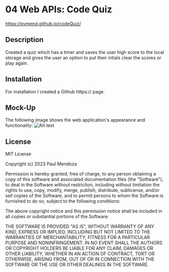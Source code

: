 # 04 Web APIs: Code Quiz

https://pvmend.github.io/codeQuiz/


## Description

Created a quiz which has a timer and saves the user high score to the local storage and gives the user an option to put their intials clear the scores or play again.

## Installation

For installation I created a Github https:// page.


## Mock-Up

The following image shows the web application's appearance and functionality:
![Alt text](https://file%2B.vscode-resource.vscode-cdn.net/c%3A/Users/paulv/Documents/bootcamp/homeworks/Week_04/codeQuiz/Assets/mockUpQuiz.png?version%3D1678154819202)



## License

MIT License

Copyright (c) 2023 Paul Mendoza

Permission is hereby granted, free of charge, to any person obtaining a copy
of this software and associated documentation files (the "Software"), to deal
in the Software without restriction, including without limitation the rights
to use, copy, modify, merge, publish, distribute, sublicense, and/or sell
copies of the Software, and to permit persons to whom the Software is
furnished to do so, subject to the following conditions:

The above copyright notice and this permission notice shall be included in all
copies or substantial portions of the Software.

THE SOFTWARE IS PROVIDED "AS IS", WITHOUT WARRANTY OF ANY KIND, EXPRESS OR
IMPLIED, INCLUDING BUT NOT LIMITED TO THE WARRANTIES OF MERCHANTABILITY,
FITNESS FOR A PARTICULAR PURPOSE AND NONINFRINGEMENT. IN NO EVENT SHALL THE
AUTHORS OR COPYRIGHT HOLDERS BE LIABLE FOR ANY CLAIM, DAMAGES OR OTHER
LIABILITY, WHETHER IN AN ACTION OF CONTRACT, TORT OR OTHERWISE, ARISING FROM,
OUT OF OR IN CONNECTION WITH THE SOFTWARE OR THE USE OR OTHER DEALINGS IN THE
SOFTWARE.
